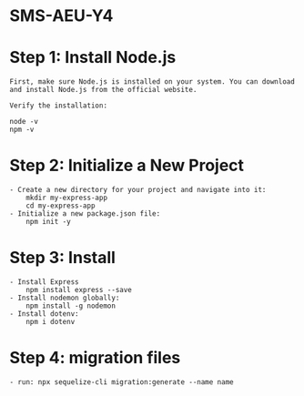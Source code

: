 # SMS-AEU-Y4

# Step 1: Install Node.js

    First, make sure Node.js is installed on your system. You can download and install Node.js from the official website.

    Verify the installation:

    node -v
    npm -v

# Step 2: Initialize a New Project

    - Create a new directory for your project and navigate into it:
        mkdir my-express-app
        cd my-express-app
    - Initialize a new package.json file:
        npm init -y

# Step 3: Install

    - Install Express
        npm install express --save
    - Install nodemon globally:
        npm install -g nodemon
    - Install dotenv:
        npm i dotenv


# Step 4: migration files 
    - run: npx sequelize-cli migration:generate --name name